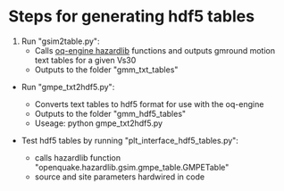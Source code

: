Steps for generating hdf5 tables
================================

1. Run "gsim2table.py":
	- Calls [oq-engine hazardlib](https://github.com/gem/oq-engine/tree/master/openquake/hazardlib) functions and outputs gmround motion text tables for a given Vs30
	- Outputs to the folder "gmm_txt_tables"

* Run "gmpe_txt2hdf5.py":
	- Converts text tables to hdf5 format for use with the oq-engine
	- Outputs to the folder "gmm_hdf5_tables"
	- Useage:
		 python gmpe_txt2hdf5.py <in folder> <out folder>
		
* Test hdf5 tables by running "plt_interface_hdf5_tables.py":
	- calls hazardlib function "openquake.hazardlib.gsim.gmpe_table.GMPETable"
	- source and site parameters hardwired in code